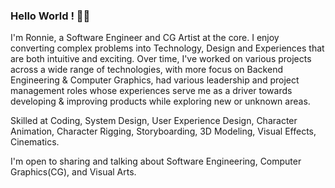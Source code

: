 ### Hello World ! 👋🏽
I'm Ronnie, a Software Engineer and CG Artist at the core. I enjoy converting complex problems into Technology, Design and Experiences that are both intuitive and exciting. Over time, I've worked on various projects across a wide range of technologies, with more focus on Backend Engineering & Computer Graphics, had various leadership and project management roles whose experiences serve me as a driver towards developing & improving products while exploring new or unknown areas.

Skilled at Coding, System Design, User Experience Design, Character Animation, Character Rigging, Storyboarding, 3D Modeling, Visual Effects, Cinematics.

I'm open to sharing and talking about Software Engineering, Computer Graphics(CG), and Visual Arts.
